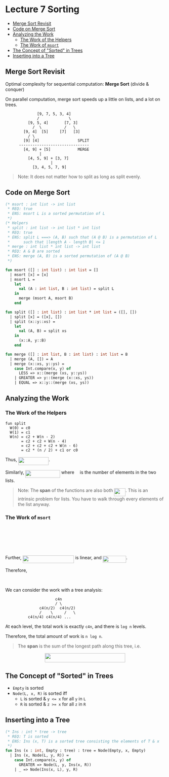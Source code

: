 # Lecture 7 Sorting

<!-- START doctoc generated TOC please keep comment here to allow auto update -->
<!-- DON'T EDIT THIS SECTION, INSTEAD RE-RUN doctoc TO UPDATE -->


- [Merge Sort Revisit](#merge-sort-revisit)
- [Code on Merge Sort](#code-on-merge-sort)
- [Analyzing the Work](#analyzing-the-work)
  - [The Work of the Helpers](#the-work-of-the-helpers)
  - [The Work of `msort`](#the-work-of-msort)
- [The Concept of "Sorted" in Trees](#the-concept-of-sorted-in-trees)
- [Inserting into a Tree](#inserting-into-a-tree)

<!-- END doctoc generated TOC please keep comment here to allow auto update -->

## Merge Sort Revisit

Optimal complexity for sequential computation: __Merge Sort__ (divide & conquer)

On parallel computation, merge sort speeds up a little on lists, and a lot on trees.

```
              [9, 7, 5, 3, 4]
              /             \
          [9, 5, 4]       [7, 3]
            /  \          /   \
        [9, 4]  [5]     [7]   [3]
          / \
        [9] [4]                 SPLIT
      -------------------------------
        [4, 9] + [5]            MERGE
               |
          [4, 5, 9] + [3, 7]
                    |
            [3, 4, 5, 7, 9]
```

> Note: It does not matter how to split as long as split evenly.

## Code on Merge Sort

```SML
(* msort : int list -> int list
 * REQ: true
 * ENS: msort L is a sorted permutation of L
 *)
(* Helpers
 * split : int list -> int list * int list
 * REQ: true
 * ENS: split L ===> (A, B) such that (A @ B) is a permutation of L
 *      such that |length A - length B| <= 1
 * merge : int list * int list -> int list
 * REQ: A & B are sorted
 * ENS: merge (A, B) is a sorted permutation of (A @ B)
 *)

fun msort ([] : int list) : int list = []
  | msort [x] = [x]
  | msort L =
    let
      val (A : int list, B : int list) = split L
    in
      merge (msort A, msort B)
    end

fun split ([] : int list) : int list * int list = ([], [])
  | split [x] = ([x], [])
  | split (x::y::xs) =
    let
      val (A, B) = split xs
    in
      (x::A, y::B)
    end

fun merge ([] : int list, B : int list) : int list = B
  | merge (A, []) = A
  | merge (x::xs, y::ys) =
    case Int.compare(x, y) of
      LESS => x::(merge (xs, y::ys))
    | GREATER => y::(merge (x::xs, ys))
    | EQUAL => x::y::(merge (xs, ys))
```

## Analyzing the Work

### The Work of the Helpers

```
fun split
  W(0) = c0
  W(1) = c1
  W(n) = c2 + W(n - 2)
       = c2 + c2 + W(n - 4)
       = c2 + c2 + c2 + W(n - 6)
       = c2 * (n / 2) + c1 or c0
```

Thus, <img src="https://rawgit.com/SAMFYB/FP-150-Notebook/master/svgs/2c876b6718d309e3aa75a46545fa5b68.svg?invert_in_darkmode" align=middle width=96.199455pt height=24.6576pt/>.

Similarly, <img src="https://rawgit.com/SAMFYB/FP-150-Notebook/master/svgs/d967bda6f55835fd4989b0115a68b707.svg?invert_in_darkmode" align=middle width=109.508025pt height=24.6576pt/> where <img src="https://rawgit.com/SAMFYB/FP-150-Notebook/master/svgs/55a049b8f161ae7cfeb0197d75aff967.svg?invert_in_darkmode" align=middle width=9.867pt height=14.15535pt/> is the number of elements in the two lists.

> Note: The __span__ of the functions are also both <img src="https://rawgit.com/SAMFYB/FP-150-Notebook/master/svgs/1f08ccc9cd7309ba1e756c3d9345ad9f.svg?invert_in_darkmode" align=middle width=35.647755pt height=24.6576pt/>. This is an intrinsic problem for lists. You have to walk through every elements of the list anyway.

### The Work of `msort`

<p align="center"><img src="https://rawgit.com/SAMFYB/FP-150-Notebook/master/svgs/d13402fcd1d3f0835e632b802c1b2f1a.svg?invert_in_darkmode" align=middle width=108.716685pt height=16.438356pt/></p>
<p align="center"><img src="https://rawgit.com/SAMFYB/FP-150-Notebook/master/svgs/ae0e8d112ba00b7ca61e9b65e3c7bb3e.svg?invert_in_darkmode" align=middle width=108.716685pt height=16.438356pt/></p>
<p align="center"><img src="https://rawgit.com/SAMFYB/FP-150-Notebook/master/svgs/8baaae8dc0dad53efdc22dfb888f8357.svg?invert_in_darkmode" align=middle width=498.102pt height=17.03196pt/></p>

Further, <img src="https://rawgit.com/SAMFYB/FP-150-Notebook/master/svgs/2e79fbda0d2a7e40a8eb761326ad0335.svg?invert_in_darkmode" align=middle width=162.333105pt height=24.6576pt/> is linear, and <img src="https://rawgit.com/SAMFYB/FP-150-Notebook/master/svgs/5c5e2ecd1fea6deca510e1e05d9b2a06.svg?invert_in_darkmode" align=middle width=73.80483pt height=22.85349pt/>.

Therefore,

<p align="center"><img src="https://rawgit.com/SAMFYB/FP-150-Notebook/master/svgs/2d5df64a419edb52467caae008dba3c8.svg?invert_in_darkmode" align=middle width=311.6916pt height=16.438356pt/></p>

We can consider the work with a tree analysis:

```
                      c4n
                      / \
               c4(n/2)  c4(n/2)
               /    \     /   \
          c4(n/4) c4(n/4) ...
```

At each level, the total work is exactly `c4n`, and there is `log n` levels.

Therefore, the total amount of work is `n log n`.

> The __span__ is the sum of the longest path along this tree, i.e.

<p align="center"><img src="https://rawgit.com/SAMFYB/FP-150-Notebook/master/svgs/90ab8386bfd5069668b62daf6225455e.svg?invert_in_darkmode" align=middle width=254.9844pt height=29.474115pt/></p>

## The Concept of "Sorted" in Trees

- `Empty` is sorted
- `Node(L, x, R)` is sorted iff
  - `L` is sorted & `y <= x` for all `y` in `L`
  - `R` is sorted & `z >= x` for all `z` in `R`

## Inserting into a Tree

```SML
(* Ins : int * tree -> tree
 * REQ: T is sorted
 * ENS: Ins (x, T) is a sorted tree consisting the elements of T & x
 *)
fun Ins (x : int, Empty : tree) : tree = Node(Empty, x, Empty)
  | Ins (x, Node(L, y, R)) =
    case Int.compare(x, y) of
      GREATER => Node(L, y, Ins(x, R))
    | _ => Node(Ins(x, L), y, R)
```

